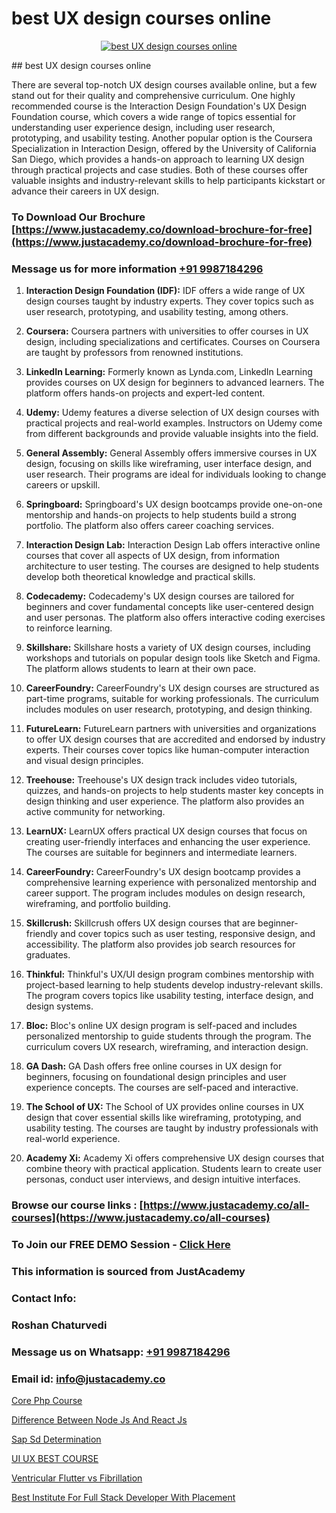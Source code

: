 # best UX design courses online

<p align="center">
  <a href="https://justacademy.co/all-courses">
    <img src="https://ibb.co/CngWr2j" alt="best UX design courses online">
  </a>
</p>
## best UX design courses online

There are several top-notch UX design courses available online, but a few stand out for their quality and comprehensive curriculum. One highly recommended course is the Interaction Design Foundation's UX Design Foundation course, which covers a wide range of topics essential for understanding user experience design, including user research, prototyping, and usability testing. Another popular option is the Coursera Specialization in Interaction Design, offered by the University of California San Diego, which provides a hands-on approach to learning UX design through practical projects and case studies. Both of these courses offer valuable insights and industry-relevant skills to help participants kickstart or advance their careers in UX design.
### To Download Our Brochure [https://www.justacademy.co/download-brochure-for-free](https://www.justacademy.co/download-brochure-for-free)
### Message us for more information [+91 9987184296](https://api.whatsapp.com/send?phone=919987184296)
1) **Interaction Design Foundation (IDF):** IDF offers a wide range of UX design courses taught by industry experts. They cover topics such as user research, prototyping, and usability testing, among others.

2) **Coursera:** Coursera partners with universities to offer courses in UX design, including specializations and certificates. Courses on Coursera are taught by professors from renowned institutions.

3) **LinkedIn Learning:** Formerly known as Lynda.com, LinkedIn Learning provides courses on UX design for beginners to advanced learners. The platform offers hands-on projects and expert-led content.

4) **Udemy:** Udemy features a diverse selection of UX design courses with practical projects and real-world examples. Instructors on Udemy come from different backgrounds and provide valuable insights into the field.

5) **General Assembly:** General Assembly offers immersive courses in UX design, focusing on skills like wireframing, user interface design, and user research. Their programs are ideal for individuals looking to change careers or upskill.

6) **Springboard:** Springboard's UX design bootcamps provide one-on-one mentorship and hands-on projects to help students build a strong portfolio. The platform also offers career coaching services.

7) **Interaction Design Lab:** Interaction Design Lab offers interactive online courses that cover all aspects of UX design, from information architecture to user testing. The courses are designed to help students develop both theoretical knowledge and practical skills.

8) **Codecademy:** Codecademy's UX design courses are tailored for beginners and cover fundamental concepts like user-centered design and user personas. The platform also offers interactive coding exercises to reinforce learning.

9) **Skillshare:** Skillshare hosts a variety of UX design courses, including workshops and tutorials on popular design tools like Sketch and Figma. The platform allows students to learn at their own pace.

10) **CareerFoundry:** CareerFoundry's UX design courses are structured as part-time programs, suitable for working professionals. The curriculum includes modules on user research, prototyping, and design thinking.

11) **FutureLearn:** FutureLearn partners with universities and organizations to offer UX design courses that are accredited and endorsed by industry experts. Their courses cover topics like human-computer interaction and visual design principles.

12) **Treehouse:** Treehouse's UX design track includes video tutorials, quizzes, and hands-on projects to help students master key concepts in design thinking and user experience. The platform also provides an active community for networking.

13) **LearnUX:** LearnUX offers practical UX design courses that focus on creating user-friendly interfaces and enhancing the user experience. The courses are suitable for beginners and intermediate learners.

14) **CareerFoundry:** CareerFoundry's UX design bootcamp provides a comprehensive learning experience with personalized mentorship and career support. The program includes modules on design research, wireframing, and portfolio building.

15) **Skillcrush:** Skillcrush offers UX design courses that are beginner-friendly and cover topics such as user testing, responsive design, and accessibility. The platform also provides job search resources for graduates.

16) **Thinkful:** Thinkful's UX/UI design program combines mentorship with project-based learning to help students develop industry-relevant skills. The program covers topics like usability testing, interface design, and design systems.

17) **Bloc:** Bloc's online UX design program is self-paced and includes personalized mentorship to guide students through the program. The curriculum covers UX research, wireframing, and interaction design.

18) **GA Dash:** GA Dash offers free online courses in UX design for beginners, focusing on foundational design principles and user experience concepts. The courses are self-paced and interactive.

19) **The School of UX:** The School of UX provides online courses in UX design that cover essential skills like wireframing, prototyping, and usability testing. The courses are taught by industry professionals with real-world experience.

20) **Academy Xi:** Academy Xi offers comprehensive UX design courses that combine theory with practical application. Students learn to create user personas, conduct user interviews, and design intuitive interfaces.

### Browse our course links : [https://www.justacademy.co/all-courses](https://www.justacademy.co/all-courses) 
### To Join our FREE DEMO Session - [Click Here](https://www.justacademy.co/register-for-course-demo)


### This information is sourced from JustAcademy
### Contact Info:
### Roshan Chaturvedi
### Message us on Whatsapp: [+91 9987184296](https://api.whatsapp.com/send?phone=919987184296)
### Email id: [info@justacademy.co](mailto:info@justacademy.co)
                
[Core Php Course](https://www.linkedin.com/pulse/core-php-course-justacademy-ahmedabad-vgx1e?trackingId=XwW5KCIxfmCSeo6mJFUxNA%3D%3D&lipi=urn%3Ali%3Apage%3Ad_flagship3_company_admin%3BBylBlMTlRO%2BPitwDv%2FJk0g%3D%3D)

[Difference Between Node Js And React Js](https://www.linkedin.com/pulse/difference-between-node-js-react-justacademy-mumbai-sgxwc?trackingId=rw0rX0UABx9gPaYLtc2GEg%3D%3D&lipi=urn%3Ali%3Apage%3Ad_flagship3_showcase_admin%3BEsFdB2XdSWavw7Lqed%2FH2g%3D%3D)

[Sap Sd Determination](https://medium.com/@ranemanish460/sap-sd-determination-46fab96ba108)

[UI UX BEST COURSE](https://medium.com/@kamblerajas684/ui-ux-best-course-dbe05009754d)

[Ventricular Flutter vs Fibrillation](https://justacademyin.github.io/justacademy/ventricular-flutter-vs-fibrillation)

[Best Institute For Full Stack Developer With Placement](https://justacademyin.github.io/justacademy/best-institute-for-full-stack-developer-with-placement)

